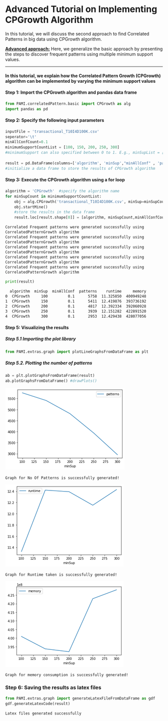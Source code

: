 # Advanced Tutorial on Implementing CPGrowth Algorithm

In this tutorial, we will discuss the second approach to find Correlated Patterns in big data using CPGrowth algorithm.



[__Advanced approach:__](#advApproach) Here, we generalize the basic approach by presenting the steps to discover frequent patterns using multiple minimum support values.

***

#### In this tutorial, we explain how the Correlated Pattern Growth (CPGrowth) algorithm  can be implemented by varying the minimum support values

#### Step 1: Import the CPGrowth algorithm and pandas data frame

```python
from PAMI.correlatedPattern.basic import CPGrowth as alg
import pandas as pd
```

#### Step 2: Specify the following input parameters


```python
inputFile = 'transactional_T10I4D100K.csv'
seperator='\t'
minAllConfCount=0.1
minimumSupportCountList = [100, 150, 200, 250, 300] 
#minimumSupport can also specified between 0 to 1. E.g., minSupList = [0.005, 0.006, 0.007, 0.008, 0.009]

result = pd.DataFrame(columns=['algorithm', 'minSup',"minAllConf" , 'patterns', 'runtime', 'memory']) 
#initialize a data frame to store the results of CPGrowth algorithm
```

#### Step 3: Execute the CPGrowth algorithm using a for loop


```python
algorithm = 'CPGrowth'  #specify the algorithm name
for minSupCount in minimumSupportCountList:
    obj = alg.CPGrowth('transactional_T10I4D100K.csv', minSup=minSupCount,minAllConf=minAllConfCount , sep=seperator)
    obj.startMine()
    #store the results in the data frame
    result.loc[result.shape[0]] = [algorithm, minSupCount,minAllConfCount, len(obj.getPatterns()), obj.getRuntime(), obj.getMemoryRSS()]

```

    Correlated Frequent patterns were generated successfully using CorrelatedPatternGrowth algorithm
    Correlated Frequent patterns were generated successfully using CorrelatedPatternGrowth algorithm
    Correlated Frequent patterns were generated successfully using CorrelatedPatternGrowth algorithm
    Correlated Frequent patterns were generated successfully using CorrelatedPatternGrowth algorithm
    Correlated Frequent patterns were generated successfully using CorrelatedPatternGrowth algorithm



```python
print(result)
```

      algorithm  minSup  minAllConf  patterns    runtime     memory
    0  CPGrowth     100         0.1      5758  11.325850  400949248
    1  CPGrowth     150         0.1      5411  12.419876  393736192
    2  CPGrowth     200         0.1      4817  12.392334  392060928
    3  CPGrowth     250         0.1      3939  12.151282  422891520
    4  CPGrowth     300         0.1      2953  12.429438  428077056


#### Step 5: Visualizing the results

##### Step 5.1 Importing the plot library


```python
from PAMI.extras.graph import plotLineGraphsFromDataFrame as plt
```

##### Step 5.2. Plotting the number of patterns


```python
ab = plt.plotGraphsFromDataFrame(result)
ab.plotGraphsFromDataFrame() #drawPlots()
```


    
![png](output_15_0.png)
    


    Graph for No Of Patterns is successfully generated!



    
![png](output_15_2.png)
    


    Graph for Runtime taken is successfully generated!



    
![png](output_15_4.png)
    


    Graph for memory consumption is successfully generated!


### Step 6: Saving the results as latex files


```python
from PAMI.extras.graph import generateLatexFileFromDataFrame as gdf
gdf.generateLatexCode(result)
```

    Latex files generated successfully

